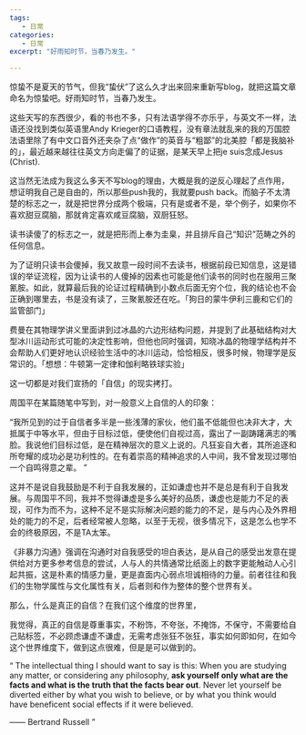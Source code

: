 ```yaml
---
tags:
   - 日常
categories:
   - 日常
excerpt: "好雨知时节，当春乃发生。"

---
```




惊蛰不是夏天的节气，但我“蛰伏”了这么久才出来回来重新写blog，就把这篇文章命名为惊蛰吧。好雨知时节，当春乃发生。



这些天写的东西很少，看的书也不多，只有法语学得不亦乐乎，与英文不一样，法语还没找到类似英语里Andy Krieger的口语教程，没有章法就乱来的我的万国腔法语里除了有中文口音外还夹杂了点“做作”的英音与“粗鄙”的北美腔「都是我脑补的」，最近越来越往往英文方向走偏了的证据，是某天早上把je suis念成Jesus (Christ).



这当然无法成为我这么多天不写blog的理由，大概是我的逆反心理起了点作用，想证明我自己是自由的，所以那些push我的，我就要push back。而脑子不太清楚的标志之一，就是把世界分成两个极端，只有是或者不是，举个例子，如果你不喜欢甜豆腐脑，那就肯定喜欢咸豆腐脑，双厨狂怒。



读书读傻了的标志之一，就是把形而上奉为圭臬，并且排斥自己“知识”范畴之外的任何信息。



为了证明只读书会傻掉，我又故意一段时间不去读书，根据前段已知信息，这是错误的举证流程，因为让读书的人傻掉的因素也可能是他们读书的同时也在服用三聚氰胺。如此，就算最后我的论证过程精确到小数点后面无穷个位，我的结论也不会正确到哪里去，书是没有读了，三聚氰胺还在吃。「狗日的蒙牛伊利三鹿和它们的监管部门」



费曼在其物理学讲义里面讲到过冰晶的六边形结构问题，并提到了此基础结构对大型冰川运动形式可能的决定性影响，但他也同时强调，知晓冰晶的物理学结构并不会帮助人们更好地认识经验生活中的冰川运动，恰恰相反，很多时候，物理学是反常识的。「想想：牛顿第一定律和伽利略铁球实验」



这一切都是对我们宣扬的「自信」的现实拷打。



周国平在某篇随笔中写到，对一般意义上自信的人的印象：

“我所见到的过于自信者多半是一些浅薄的家伙，他们虽不低能但也决非大才，大抵属于中等水平，但由于目标过低，便使他们自视过高，露出了一副踌躇满志的嘴脸。我说他们目标过低，是在精神层次的意义上说的。凡狂妄自大者，其所追逐和所夸耀的成功必是功利性的。在有着崇高的精神追求的人中间，我不曾发现过哪怕一个自鸣得意之辈。 ”



这并不是说自我鼓励是不利于自我发展的，正如谦虚也并不是总是有利于自我发展。与周国平不同，我并不觉得谦虚是多么美好的品质，谦虚也是能力不足的表现，可作为而不为，这种不足不是实际解决问题的能力的不足，是与内心及外界相处的能力的不足，后者经常被人忽略，以至于无视，很多情况下，这是怎么也学不会的终极原因，不是TA太笨。



《非暴力沟通》强调在沟通时对自我感受的坦白表达，是从自己的感受出发意在提供给对方更多参考信息的尝试，人与人的共情通常比纸面上的数字更能触动人心引起共振，这是朴素的情感力量，更是直面内心弱点坦诚相待的力量。前者往往和我们的生物学属性与文化属性有关，后者则和作为整体的整个世界有关。



那么，什么是真正的自信？在我们这个维度的世界里，



我觉得，真正的自信是尊重事实，不粉饰，不夸张，不掩饰，不保守，不需要给自己贴标签，不必顾虑谦虚不谦虚，无需考虑张狂不张狂，事实如何即如何，在如今这个世界维度下，做到这点很难，但是是可以做到的。



“ The intellectual thing I should want to say is this: When you are studying any matter, or considering any philosophy, **ask yourself only what are the facts and what is the truth that the facts bear out**. Never let yourself be diverted either by what you wish to believe, or by what you think would have beneficent social effects if it were believed.

—— Bertrand Russell ”

​                     













